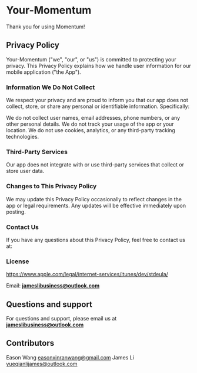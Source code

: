 # Your-Momentum

Thank you for using Momentum!

## Privacy Policy
Your-Momentum ("we", "our", or "us") is committed to protecting your privacy. This Privacy Policy explains how we handle user information for our mobile application ("the App").

### Information We Do Not Collect
We respect your privacy and are proud to inform you that our app does not collect, store, or share any personal or identifiable information. Specifically:

We do not collect user names, email addresses, phone numbers, or any other personal details.
We do not track your usage of the app or your location.
We do not use cookies, analytics, or any third-party tracking technologies.

### Third-Party Services
Our app does not integrate with or use third-party services that collect or store user data.

### Changes to This Privacy Policy
We may update this Privacy Policy occasionally to reflect changes in the app or legal requirements. Any updates will be effective immediately upon posting.

### Contact Us
If you have any questions about this Privacy Policy, feel free to contact us at:

### License
https://www.apple.com/legal/internet-services/itunes/dev/stdeula/

Email: **jameslibusiness@outlook.com**

## Questions and support
For questions and support, please email us at 
**jameslibusiness@outlook.com**

## Contributors
Eason Wang easonxinranwang@gmail.com
James Li yueqianlijames@outlook.com
